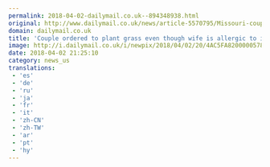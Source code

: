 ```yaml
---
permalink: 2018-04-02-dailymail.co.uk--894348938.html
original: http://www.dailymail.co.uk/news/article-5570795/Missouri-couple-ordered-plant-grass-wife-allergic-it.html?ITO=1490&ns_mchannel=rss&ns_campaign=1490
domain: dailymail.co.uk
title: 'Couple ordered to plant grass even though wife is allergic to it'
image: http://i.dailymail.co.uk/i/newpix/2018/04/02/20/4AC5FA8200000578-0-image-a-42_1522698994231.jpg
date: 2018-04-02 21:25:10
category: news_us
translations: 
 - 'es'
 - 'de'
 - 'ru'
 - 'ja'
 - 'fr'
 - 'it'
 - 'zh-CN'
 - 'zh-TW'
 - 'ar'
 - 'pt'
 - 'hy'
---
```


